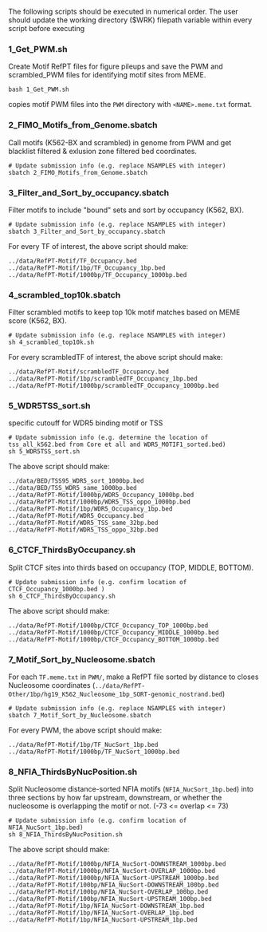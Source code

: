 The following scripts should be executed in numerical order. The user should update the working directory ($WRK) filepath variable within every script before executing

### 1_Get_PWM.sh
Create Motif RefPT files for figure pileups and save the PWM and scrambled_PWM files for identifying motif sites from MEME.
```
bash 1_Get_PWM.sh
```
copies motif PWM files into the `PWM` directory with `<NAME>.meme.txt` format.

### 2_FIMO_Motifs_from_Genome.sbatch
Call motifs (K562-BX and scrambled) in genome from PWM and get blacklist filtered & exlusion zone filtered bed coordinates.
```
# Update submission info (e.g. replace NSAMPLES with integer)
sbatch 2_FIMO_Motifs_from_Genome.sbatch
```

### 3_Filter_and_Sort_by_occupancy.sbatch
Filter motifs to include "bound" sets and sort by occupancy (K562, BX).
```
# Update submission info (e.g. replace NSAMPLES with integer)
sbatch 3_Filter_and_Sort_by_occupancy.sbatch
```
For every TF of interest, the above script should make:
```
../data/RefPT-Motif/TF_Occupancy.bed
../data/RefPT-Motif/1bp/TF_Occupancy_1bp.bed
../data/RefPT-Motif/1000bp/TF_Occupancy_1000bp.bed
```

### 4_scrambled_top10k.sbatch
Filter scrambled motifs to keep top 10k motif matches based on MEME score (K562, BX).
```
# Update submission info (e.g. replace NSAMPLES with integer)
sh 4_scrambled_top10k.sh
```
For every scrambledTF of interest, the above script should make:
```
../data/RefPT-Motif/scrambledTF_Occupancy.bed
../data/RefPT-Motif/1bp/scrambledTF_Occupancy_1bp.bed
../data/RefPT-Motif/1000bp/scrambledTF_Occupancy_1000bp.bed
```

### 5_WDR5TSS_sort.sh
specific cutouff for WDR5 binding motif or TSS
```
# Update submission info (e.g. determine the location of tss_all_k562.bed from Core et all and WDR5_MOTIF1_sorted.bed)
sh 5_WDR5TSS_sort.sh
```
The above script should make:
```
../data/BED/TSS95_WDR5_sort_1000bp.bed
../data/BED/TSS_WDR5_same_1000bp.bed
../data/RefPT-Motif/1000bp/WDR5_Occupancy_1000bp.bed
../data/RefPT-Motif/1000bp/WDR5_TSS_oppo_1000bp.bed
../data/RefPT-Motif/1bp/WDR5_Occupancy_1bp.bed
../data/RefPT-Motif/WDR5_Occupancy.bed
../data/RefPT-Motif/WDR5_TSS_same_32bp.bed
../data/RefPT-Motif/WDR5_TSS_oppo_32bp.bed
```

### 6_CTCF_ThirdsByOccupancy.sh
Split CTCF sites into thirds based on occupancy (TOP, MIDDLE, BOTTOM).
```
# Update submission info (e.g. confirm location of CTCF_Occupancy_1000bp.bed )
sh 6_CTCF_ThirdsByOccupancy.sh
```
The above script should make:
```
../data/RefPT-Motif/1000bp/CTCF_Occupancy_TOP_1000bp.bed
../data/RefPT-Motif/1000bp/CTCF_Occupancy_MIDDLE_1000bp.bed
../data/RefPT-Motif/1000bp/CTCF_Occupancy_BOTTOM_1000bp.bed
```

### 7_Motif_Sort_by_Nucleosome.sbatch
For each `TF.meme.txt` in `PWM/`, make a RefPT file sorted by distance to closes Nucleosome coordinates (`../data/RefPT-Other/1bp/hg19_K562_Nucleosome_1bp_SORT-genomic_nostrand.bed`)
```
# Update submission info (e.g. replace NSAMPLES with integer)
sbatch 7_Motif_Sort_by_Nucleosome.sbatch
```
For every PWM, the above script should make:
```
../data/RefPT-Motif/1bp/TF_NucSort_1bp.bed
../data/RefPT-Motif/1000bp/TF_NucSort_1000bp.bed
```

### 8_NFIA_ThirdsByNucPosition.sh
Split Nucleosome distance-sorted NFIA motifs (`NFIA_NucSort_1bp.bed`) into three sections by how far upstream, downstream, or whether the nucleosome is overlapping the motif or not. (-73 <= overlap <= 73)
```
# Update submission info (e.g. confirm location of NFIA_NucSort_1bp.bed)
sh 8_NFIA_ThirdsByNucPosition.sh
```
The above script should make:
```
../data/RefPT-Motif/1000bp/NFIA_NucSort-DOWNSTREAM_1000bp.bed
../data/RefPT-Motif/1000bp/NFIA_NucSort-OVERLAP_1000bp.bed
../data/RefPT-Motif/1000bp/NFIA_NucSort-UPSTREAM_1000bp.bed
../data/RefPT-Motif/100bp/NFIA_NucSort-DOWNSTREAM_100bp.bed
../data/RefPT-Motif/100bp/NFIA_NucSort-OVERLAP_100bp.bed
../data/RefPT-Motif/100bp/NFIA_NucSort-UPSTREAM_100bp.bed
../data/RefPT-Motif/1bp/NFIA_NucSort-DOWNSTREAM_1bp.bed
../data/RefPT-Motif/1bp/NFIA_NucSort-OVERLAP_1bp.bed
../data/RefPT-Motif/1bp/NFIA_NucSort-UPSTREAM_1bp.bed
```